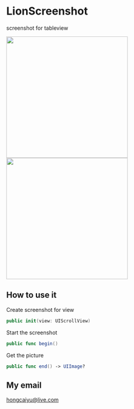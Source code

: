 # LionScreenshot

screenshot for tableview

<img src="https://raw.githubusercontent.com/hongcaiyu/LionScreenshot/master/demo.gif" width="320" /><img src="https://raw.githubusercontent.com/hongcaiyu/LionScreenshot/master/screenshot.png" width="320" />

## How to use it

Create screenshot for view
```swift
public init(view: UIScrollView)
```

Start the screenshot
```swift
public func begin()
```

Get the picture
```swift
public func end() -> UIImage?
```
## My email
hongcaiyu@live.com
